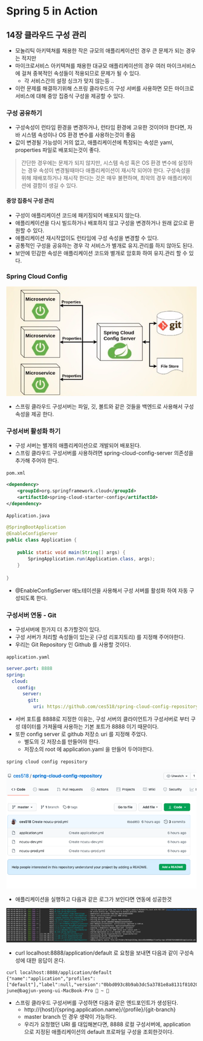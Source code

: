 # Spring 5 in Action

## 14장 클라우드 구성 관리
- 모놀리틱 아키텍쳐를 채용한 작은 규모의 애플리케이션인 경우 큰 문제가 되는 경우는 적지만
- 마이크로서비스 아키텍쳐를 채용한 대규모 애플리케이션의 경우 여러 마이크서비스에 걸쳐 중복적인 속성들이 적용되므로 문제가 될 수 있다.
  - 각 서비스간의 설정 싱크가 맞지 않는등 ..
- 이런 문제를 해결하기위해 스프링 클라우드의 구성 서버를 사용하면 모든 마이크로서비스에 대해 중앙 집중식 구성을 제공할 수 있다.

### 구성 공유하기
- 구성속성이 런타임 환경을 변경하거나, 런타임 환경에 고유한 것이어야 한다면, 자바 시스템 속성이나 OS 환경 변수를 사용하는것이 좋음
- 값이 변경될 가능성이 거의 없고, 애플리케이션에 특정되는 속성은 yaml, properties 파일로 배포되는것이 좋다.

> 간단한 경우에는 문제가 되지 않지만, 시스템 속성 혹은 OS 환경 변수에 설정하는 경우 속성이 변경될때마다 애플리케이션이 재시작 되어야 한다.
> 구성속성을 위해 재배포하거나 재시작 한다는 것은 매우 불편하며, 최악의 경우 애플리케이션에 결함이 생길 수 있다.

#### 중앙 집중식 구성 관리
- 구성이 애플리케이션 코드에 패키징되어 배포되지 않는다.
- 애플리케이션을 다시 빌드하거나 배포하지 않고 구성을 변경하거나 원래 값으로 환원할 수 있다.
- 애플리케이션 재시작없이도 런타임에 구성 속성을 변경할 수 있다.
- 공통적인 구성을 공유하는 경우 각 서비스가 별개로 유지.관리를 하지 않아도 된다.
- 보안에 민감한 속성은 애플리케이션 코드와 별개로 암호화 하여 유지.관리 할 수 있다.

### Spring Cloud Config

![springcloudconfgserver](./images/springcloudconfgserver.png)

- 스프링 클라우드 구성서버는 파일, 깃, 볼트와 같은 것들을 백엔드로 사용해서 구성 속성을 제공 한다.

### 구성서버 활성화 하기
- 구성 서버는 별개의 애플리케이션으로 개발되어 배포된다.
- 스프링 클라우드 구성서버를 사용하려면 spring-cloud-config-server 의존성을 추가해 주어야 한다.

`pom.xml`
```xml
<dependency>
    <groupId>org.springframework.cloud</groupId>
    <artifactId>spring-cloud-starter-config</artifactId>
</dependency>
```

`Application.java`
```java
@SpringBootApplication
@EnableConfigServer
public class Application {

	public static void main(String[] args) {
		SpringApplication.run(Application.class, args);
	}

}
```
- @EnableConfigServer 애노테이션을 사용해서 구성 서버를 활성화 하여 자동 구성되도록 한다.

### 구성서버 연동 - Git
- 구성서버에 한가지 더 추가할것이 있다.
- 구성 서버가 처리할 속성들이 있는곳 (구성 리포지토리) 를 지정해 주어야한다.
- 우리는 Git Repository 인 Github 를 사용할 것이다.

`application.yaml`
```yaml
server.port: 8888
spring:
  cloud:
    config:
      server:
        git:
          uri: https://github.com/ces518/spring-cloud-config-repository
```
- 서버 포트를 8888로 지정한 이유는, 구성 서버의 클라이언트가 구성서버로 부터 구성 데이터를 가져올때 사용하는 기본 포트가 8888 이기 때문이다.
- 또한 config server 로 github 저장소 uri 를 지정해 주었다.
  - 별도의 깃 저장소를 만들어야 한다.
  - 저장소의 root 에 application.yaml 을 만들어 두어야한다.

`spring cloud config repository`

![spring cloud config repository](./images/spring-cloud-config-repository.png)

- 애플리케이션을 실행하고 다음과 같은 로그가 보인다면 연동에 성공한것

![spring-cloud-config-repository-connect](./images/spring-cloud-config-repository-connect.png)

- curl localhost:8888/application/default 로 요청을 보내면 다음과 같이 구성속성에 대한 응답이 온다.

```shell
curl localhost:8888/application/default
{"name":"application","profiles":["default"],"label":null,"version":"0bbd093c8b9ab3dc5a3781e8a8131f810201a67b","state":null,"propertySour june@bagjun-yeong-ui-MacBook-Pro  ~ 
```

- 스프링 클라우드 구성서버를 구성하면 다음과 같은 엔드포인트가 생성된다.
  - http://{host}/{spring.application.name}/{profile}/{git-branch}
  - master branch 인 경우 생략이 가능하다.
  - 우리가 요청했던 URI 를 대입해본다면, 8888 로컬 구성서버에, application 으로 지정된 애플리케이션의 default 프로파일 구성을 조회한것이다.
